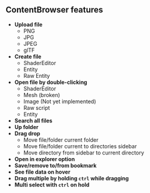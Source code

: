 ## ContentBrowser features

- **Upload file**
    - PNG
    - JPG
    - JPEG
    - glTF
- **Create file**
    - ShaderEditor
    - Entity
    - Raw Entity
- **Open file by double-clicking**
    - ShaderEditor
    - Mesh (broken)
    - Image (Not yet implemented)
    - Raw script
    - Entity
- **Search all files**
- **Up folder**
- **Drag drop**
    - Move file/folder current folder
    - Move file/folder current to directories sidebar
    - Move directory from sidebar to current directory
- **Open in explorer option**
- **Save/remove to/from bookmark**
- **See file data on hover**
- **Drag multiple by holding `ctrl` while dragging**
- **Multi select with `ctrl` on hold**